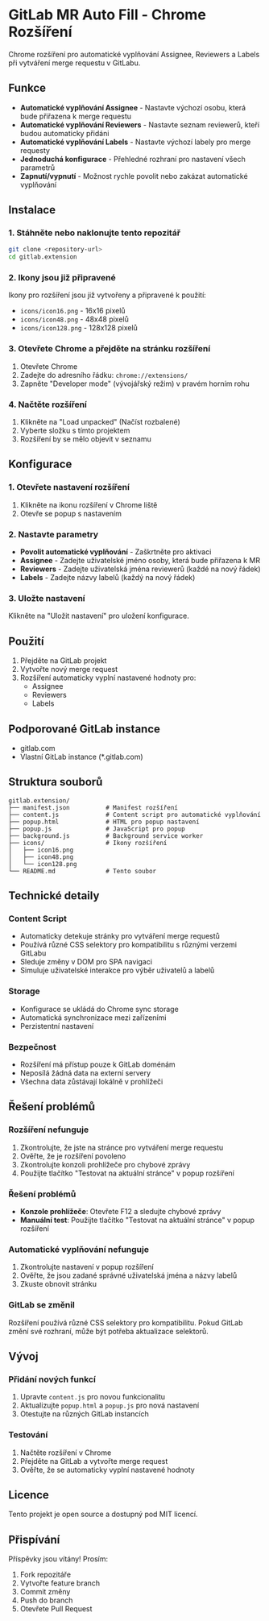 # GitLab MR Auto Fill - Chrome Rozšíření

Chrome rozšíření pro automatické vyplňování Assignee, Reviewers a Labels při vytváření merge requestu v GitLabu.

## Funkce

- **Automatické vyplňování Assignee** - Nastavte výchozí osobu, která bude přiřazena k merge requestu
- **Automatické vyplňování Reviewers** - Nastavte seznam reviewerů, kteří budou automaticky přidáni
- **Automatické vyplňování Labels** - Nastavte výchozí labely pro merge requesty
- **Jednoduchá konfigurace** - Přehledné rozhraní pro nastavení všech parametrů
- **Zapnutí/vypnutí** - Možnost rychle povolit nebo zakázat automatické vyplňování

## Instalace

### 1. Stáhněte nebo naklonujte tento repozitář

```bash
git clone <repository-url>
cd gitlab.extension
```

### 2. Ikony jsou již připravené

Ikony pro rozšíření jsou již vytvořeny a připravené k použití:
- `icons/icon16.png` - 16x16 pixelů
- `icons/icon48.png` - 48x48 pixelů  
- `icons/icon128.png` - 128x128 pixelů

### 3. Otevřete Chrome a přejděte na stránku rozšíření

1. Otevřete Chrome
2. Zadejte do adresního řádku: `chrome://extensions/`
3. Zapněte "Developer mode" (vývojářský režim) v pravém horním rohu

### 4. Načtěte rozšíření

1. Klikněte na "Load unpacked" (Načíst rozbalené)
2. Vyberte složku s tímto projektem
3. Rozšíření by se mělo objevit v seznamu

## Konfigurace

### 1. Otevřete nastavení rozšíření

1. Klikněte na ikonu rozšíření v Chrome liště
2. Otevře se popup s nastavením

### 2. Nastavte parametry

- **Povolit automatické vyplňování** - Zaškrtněte pro aktivaci
- **Assignee** - Zadejte uživatelské jméno osoby, která bude přiřazena k MR
- **Reviewers** - Zadejte uživatelská jména reviewerů (každé na nový řádek)
- **Labels** - Zadejte názvy labelů (každý na nový řádek)

### 3. Uložte nastavení

Klikněte na "Uložit nastavení" pro uložení konfigurace.

## Použití

1. Přejděte na GitLab projekt
2. Vytvořte nový merge request
3. Rozšíření automaticky vyplní nastavené hodnoty pro:
   - Assignee
   - Reviewers
   - Labels

## Podporované GitLab instance

- gitlab.com
- Vlastní GitLab instance (*.gitlab.com)

## Struktura souborů

```
gitlab.extension/
├── manifest.json          # Manifest rozšíření
├── content.js             # Content script pro automatické vyplňování
├── popup.html             # HTML pro popup nastavení
├── popup.js               # JavaScript pro popup
├── background.js          # Background service worker
├── icons/                 # Ikony rozšíření
│   ├── icon16.png
│   ├── icon48.png
│   └── icon128.png
└── README.md              # Tento soubor
```

## Technické detaily

### Content Script
- Automaticky detekuje stránky pro vytváření merge requestů
- Používá různé CSS selektory pro kompatibilitu s různými verzemi GitLabu
- Sleduje změny v DOM pro SPA navigaci
- Simuluje uživatelské interakce pro výběr uživatelů a labelů

### Storage
- Konfigurace se ukládá do Chrome sync storage
- Automatická synchronizace mezi zařízeními
- Perzistentní nastavení

### Bezpečnost
- Rozšíření má přístup pouze k GitLab doménám
- Neposílá žádná data na externí servery
- Všechna data zůstávají lokálně v prohlížeči

## Řešení problémů

### Rozšíření nefunguje
1. Zkontrolujte, že jste na stránce pro vytváření merge requestu
2. Ověřte, že je rozšíření povoleno
3. Zkontrolujte konzoli prohlížeče pro chybové zprávy
4. Použijte tlačítko "Testovat na aktuální stránce" v popup rozšíření

### Řešení problémů
- **Konzole prohlížeče**: Otevřete F12 a sledujte chybové zprávy
- **Manuální test**: Použijte tlačítko "Testovat na aktuální stránce" v popup rozšíření

### Automatické vyplňování nefunguje
1. Zkontrolujte nastavení v popup rozšíření
2. Ověřte, že jsou zadané správné uživatelská jména a názvy labelů
3. Zkuste obnovit stránku

### GitLab se změnil
Rozšíření používá různé CSS selektory pro kompatibilitu. Pokud GitLab změní své rozhraní, může být potřeba aktualizace selektorů.

## Vývoj

### Přidání nových funkcí
1. Upravte `content.js` pro novou funkcionalitu
2. Aktualizujte `popup.html` a `popup.js` pro nová nastavení
3. Otestujte na různých GitLab instancích

### Testování
1. Načtěte rozšíření v Chrome
2. Přejděte na GitLab a vytvořte merge request
3. Ověřte, že se automaticky vyplní nastavené hodnoty

## Licence

Tento projekt je open source a dostupný pod MIT licencí.

## Přispívání

Příspěvky jsou vítány! Prosím:
1. Fork repozitáře
2. Vytvořte feature branch
3. Commit změny
4. Push do branch
5. Otevřete Pull Request 